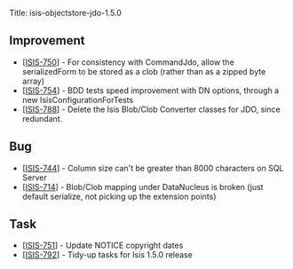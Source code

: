 Title: isis-objectstore-jdo-1.5.0
                               
<h2>        Improvement
</h2>
<ul>
<li>[<a href='https://issues.apache.org/jira/browse/ISIS-750'>ISIS-750</a>] -         For consistency with CommandJdo, allow the serializedForm to be stored as a clob (rather than as a zipped byte array)
</li>
<li>[<a href='https://issues.apache.org/jira/browse/ISIS-754'>ISIS-754</a>] -         BDD tests speed improvement with DN options, through a new IsisConfigurationForTests
</li>
<li>[<a href='https://issues.apache.org/jira/browse/ISIS-788'>ISIS-788</a>] -         Delete the Isis Blob/Clob Converter classes for JDO, since redundant.
</li>
</ul>

<h2>        Bug
</h2>
<ul>
<li>[<a href='https://issues.apache.org/jira/browse/ISIS-744'>ISIS-744</a>] -         Column size can&#39;t be greater than 8000 characters on SQL Server
</li>
<li>[<a href='https://issues.apache.org/jira/browse/ISIS-714'>ISIS-714</a>] -         Blob/Clob mapping under DataNucleus is broken (just default serialize, not picking up the extension points)
</li>
</ul>
                
                            
<h2>        Task
</h2>
<ul>
<li>[<a href='https://issues.apache.org/jira/browse/ISIS-751'>ISIS-751</a>] -         Update NOTICE copyright dates
</li>
<li>[<a href='https://issues.apache.org/jira/browse/ISIS-792'>ISIS-792</a>] -         Tidy-up tasks for Isis 1.5.0 release
</li>
</ul>
                